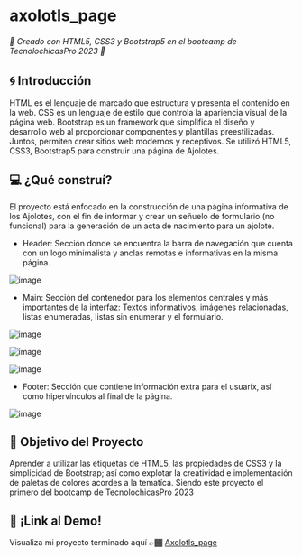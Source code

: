 # axolotls_page
###### 🌟 Creado con HTML5, CSS3 y Bootstrap5 en el bootcamp de TecnolochicasPro 2023 🌟

## 🌀 Introducción
HTML es el lenguaje de marcado que estructura y presenta el contenido en la web. CSS es un lenguaje de estilo que controla la apariencia visual de la página web. Bootstrap es un framework que simplifica el diseño y desarrollo web al proporcionar componentes y plantillas preestilizadas. Juntos, permiten crear sitios web modernos y receptivos. Se utilizó HTML5, CSS3, Bootstrap5 para construir una página de Ajolotes.

## 💻 ¿Qué construí?
El proyecto está enfocado en la construcción de una página informativa de los Ajolotes, con el fin de informar y crear un señuelo de formulario (no funcional) para la generación de un acta de nacimiento para un ajolote.

* Header: Sección donde se encuentra la barra de navegación que cuenta con un logo minimalista y anclas remotas e informativas en la misma página.
  
![image](https://github.com/AnahiMojica/axolotls_page/assets/139643365/0e9d1c17-fe9b-4291-9d9c-5bcad7d5689f)

* Main: Sección del contenedor para los elementos centrales y más importantes de la interfaz: Textos informativos, imágenes relacionadas, listas enumeradas, listas sin enumerar y el formulario.

![image](https://github.com/AnahiMojica/axolotls_page/assets/139643365/63433aa3-abb5-4174-aec5-5d10e0c8039d)

![image](https://github.com/AnahiMojica/axolotls_page/assets/139643365/75dfed08-0986-4c7e-b886-d23612a298e3)

![image](https://github.com/AnahiMojica/axolotls_page/assets/139643365/0d8e9055-9ebc-41bb-97fa-1028a71c9a6e)

* Footer: Sección que contiene información extra para el usuarix, así como hipervínculos al final de la página.

![image](https://github.com/AnahiMojica/axolotls_page/assets/139643365/ccb569ee-2e8c-4ba3-a05b-88b6124d6b1e)



## 📣 Objetivo del Proyecto
Aprender a utilizar las etiquetas de HTML5, las propiedades de CSS3 y la simplicidad de Bootstrap; así como explotar la creatividad e implementación de paletas de colores acordes a la tematíca. Siendo este proyecto el primero del bootcamp de TecnolochicasPro 2023  

## 📎 ¡Link al Demo!
Visualiza mi proyecto terminado aquí 👉🏾 [Axolotls_page](https://github.com/AnahiMojica/axolotls_page)
